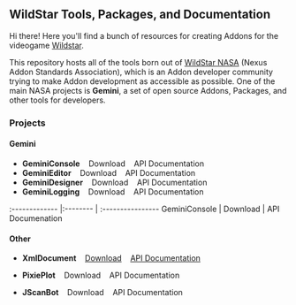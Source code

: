 ## WildStar Tools, Packages, and Documentation

Hi there! Here you'll find a bunch of resources for creating Addons for the videogame [Wildstar](http://http://www.wildstar-online.com). 

This repository hosts all of the tools born out of [WildStar NASA](http://www.wildstarnasa.com) (Nexus Addon Standards Association), which is an Addon developer community trying to make Addon development as accessible as possible. One of the main NASA projects is **Gemini**, a set of open source Addons, Packages, and other tools for developers. 


### Projects

#### Gemini

- **GeminiConsole**&nbsp;&nbsp;&nbsp;&nbsp;Download&nbsp;&nbsp;&nbsp;&nbsp;API Documentation
- **GeminiEditor**&nbsp;&nbsp;&nbsp;&nbsp;Download&nbsp;&nbsp;&nbsp;&nbsp;API Documentation
- **GeminiDesigner**&nbsp;&nbsp;&nbsp;&nbsp;Download&nbsp;&nbsp;&nbsp;&nbsp;API Documentation
- **GeminiLogging**&nbsp;&nbsp;&nbsp;&nbsp;Download&nbsp;&nbsp;&nbsp;&nbsp;API Documentation

:------------- |:-------- | :----------------
GeminiConsole  | Download | API Documenation

#### Other

- **XmlDocument**&nbsp;&nbsp;&nbsp;&nbsp;[Download](https://raw.github.com/draftomatic/wildstar/master/lib/XmlDocument.lua)&nbsp;&nbsp;&nbsp;&nbsp;[API Documentation](https://github.com/draftomatic/wildstar/blob/master/doc/XmlDocument.md)

- **PixiePlot**&nbsp;&nbsp;&nbsp;&nbsp;Download&nbsp;&nbsp;&nbsp;&nbsp;API Documentation

- **JScanBot**&nbsp;&nbsp;&nbsp;&nbsp;Download&nbsp;&nbsp;&nbsp;&nbsp;API Documentation


